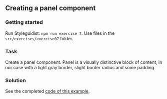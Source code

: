 ## Creating a panel component

### Getting started

Run Styleguidist: `npm run exercise 7`. Use files in the `src/exercises/exercise07` folder.

### Task

Create a panel component. Panel is a visually distinctive block of content, in our case with a light gray border, slight border radius and some padding.

### Solution

See the completed [code of this example](../../components/core/Panel/Panel.js).
